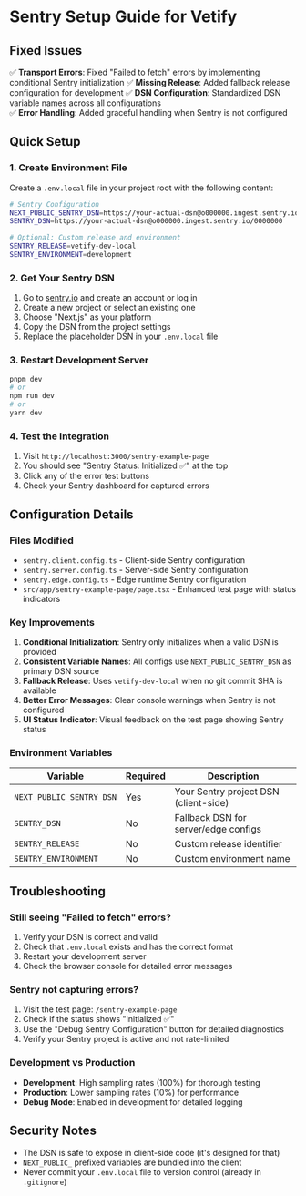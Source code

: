 # Sentry Setup Guide for Vetify

## Fixed Issues

✅ **Transport Errors**: Fixed "Failed to fetch" errors by implementing conditional Sentry initialization
✅ **Missing Release**: Added fallback release configuration for development
✅ **DSN Configuration**: Standardized DSN variable names across all configurations  
✅ **Error Handling**: Added graceful handling when Sentry is not configured

## Quick Setup

### 1. Create Environment File

Create a `.env.local` file in your project root with the following content:

```bash
# Sentry Configuration
NEXT_PUBLIC_SENTRY_DSN=https://your-actual-dsn@o000000.ingest.sentry.io/0000000
SENTRY_DSN=https://your-actual-dsn@o000000.ingest.sentry.io/0000000

# Optional: Custom release and environment
SENTRY_RELEASE=vetify-dev-local
SENTRY_ENVIRONMENT=development
```

### 2. Get Your Sentry DSN

1. Go to [sentry.io](https://sentry.io) and create an account or log in
2. Create a new project or select an existing one
3. Choose "Next.js" as your platform
4. Copy the DSN from the project settings
5. Replace the placeholder DSN in your `.env.local` file

### 3. Restart Development Server

```bash
pnpm dev
# or
npm run dev
# or
yarn dev
```

### 4. Test the Integration

1. Visit `http://localhost:3000/sentry-example-page`
2. You should see "Sentry Status: Initialized ✅" at the top
3. Click any of the error test buttons
4. Check your Sentry dashboard for captured errors

## Configuration Details

### Files Modified

- `sentry.client.config.ts` - Client-side Sentry configuration
- `sentry.server.config.ts` - Server-side Sentry configuration  
- `sentry.edge.config.ts` - Edge runtime Sentry configuration
- `src/app/sentry-example-page/page.tsx` - Enhanced test page with status indicators

### Key Improvements

1. **Conditional Initialization**: Sentry only initializes when a valid DSN is provided
2. **Consistent Variable Names**: All configs use `NEXT_PUBLIC_SENTRY_DSN` as primary DSN source
3. **Fallback Release**: Uses `vetify-dev-local` when no git commit SHA is available
4. **Better Error Messages**: Clear console warnings when Sentry is not configured
5. **UI Status Indicator**: Visual feedback on the test page showing Sentry status

### Environment Variables

| Variable | Required | Description |
|----------|----------|-------------|
| `NEXT_PUBLIC_SENTRY_DSN` | Yes | Your Sentry project DSN (client-side) |
| `SENTRY_DSN` | No | Fallback DSN for server/edge configs |
| `SENTRY_RELEASE` | No | Custom release identifier |
| `SENTRY_ENVIRONMENT` | No | Custom environment name |

## Troubleshooting

### Still seeing "Failed to fetch" errors?

1. Verify your DSN is correct and valid
2. Check that `.env.local` exists and has the correct format
3. Restart your development server
4. Check the browser console for detailed error messages

### Sentry not capturing errors?

1. Visit the test page: `/sentry-example-page`
2. Check if the status shows "Initialized ✅"
3. Use the "Debug Sentry Configuration" button for detailed diagnostics
4. Verify your Sentry project is active and not rate-limited

### Development vs Production

- **Development**: High sampling rates (100%) for thorough testing
- **Production**: Lower sampling rates (10%) for performance
- **Debug Mode**: Enabled in development for detailed logging

## Security Notes

- The DSN is safe to expose in client-side code (it's designed for that)
- `NEXT_PUBLIC_` prefixed variables are bundled into the client
- Never commit your `.env.local` file to version control (already in `.gitignore`)
